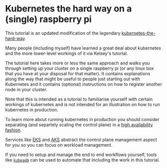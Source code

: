 # Kubernetes the hard way on a (single) raspberry pi

This tutorial is an updated modification of the legendary [kubernetes-the-hard-way](https://github.com/kelseyhightower/kubernetes-the-hard-way). 

Many people (including myself) have learned a great deal about kubernetes and the more lower-level workings of it via Kelsey's tutorial.

The tutorial here takes more or less the same approach and walks you through setting up your cluster on a single raspberry pi (or any linux box that you have at your disposal for that matter). It contains explanations along the way that might be useful to people just starting out with Kubernetes and it contains (optional) instructions on how to register another node in your cluster.

Note that this is intended as a tutorial to familiarise yourself with certain workings of kubernetes and is not intended for an illustration on how to run kubernetes in production.

To learn more about running kubernetes in production you should consider separating (and separtely scaling the control plane) in a [high availability fashion](https://kubernetes.io/docs/setup/production-environment/tools/kubeadm/ha-topology/).

Services like [EKS](https://aws.amazon.com/eks/) and [AKS](https://azure.microsoft.com/en-gb/products/kubernetes-service) abstract the control plane management aspect for you so you can focus on workload management.

If you need to setup and manage the end to end workflows yourself, tools like [`kubeadm`](https://kubernetes.io/docs/setup/production-environment/tools/kubeadm/high-availability/) can be used to automate that including the work in this tutorial.